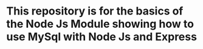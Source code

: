 # This repository is for the basics of the Node Js Module showing how to use MySql with Node Js and Express

